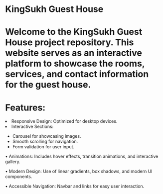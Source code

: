 <h1>KingSukh Guest House<h1>

Welcome to the KingSukh Guest House project repository. This website serves as an interactive platform to showcase the rooms, services, and contact information for the guest house.

<h1>Features:</h1>

<li>Responsive Design: Optimized for desktop devices.</li>

<li>Interactive Sections:</li>
    <ul>
        <li>Carousel for showcasing images.</li>
        <li>Smooth scrolling for navigation.</li>
        <li>Form validation for user input.</li>
    </ul>


• Animations: Includes hover effects, transition animations, and interactive gallery.

• Modern Design: Use of linear gradients, box shadows, and modern UI components.

• Accessible Navigation: Navbar and links for easy user interaction.